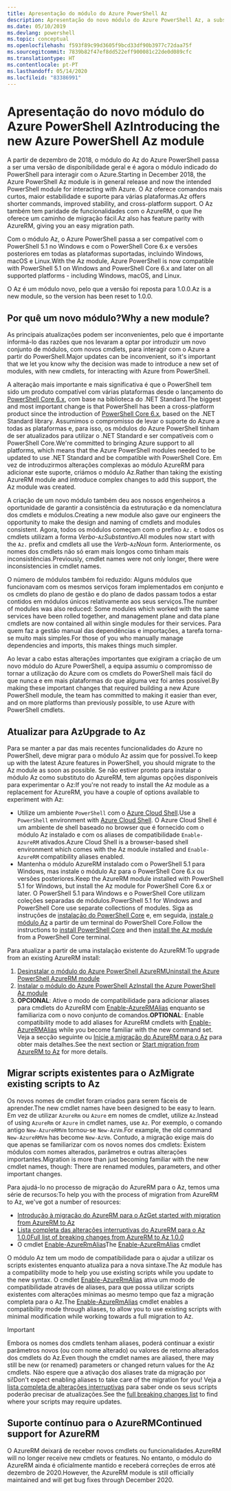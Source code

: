 ```yaml
---
title: Apresentação do módulo do Azure PowerShell Az
description: Apresentação do novo módulo do Azure PowerShell Az, a substituição do módulo AzureRM.
ms.date: 05/10/2019
ms.devlang: powershell
ms.topic: conceptual
ms.openlocfilehash: f593f89c99d3605f9bcd33df90b3977c72daa75f
ms.sourcegitcommit: 7839b82f47ef8dd522eff900081c22de0d089cfc
ms.translationtype: HT
ms.contentlocale: pt-PT
ms.lasthandoff: 05/14/2020
ms.locfileid: "83386991"
---
```

# <a name="introducing-the-new-azure-powershell-az-module"></a><span data-ttu-id="0193b-103">Apresentação do novo módulo do Azure PowerShell Az</span><span class="sxs-lookup"><span data-stu-id="0193b-103">Introducing the new Azure PowerShell Az module</span></span>

<span data-ttu-id="0193b-104">A partir de dezembro de 2018, o módulo do Az do Azure PowerShell passa a ser uma versão de disponibilidade geral e é agora o módulo indicado do PowerShell para interagir com o Azure.</span><span class="sxs-lookup"><span data-stu-id="0193b-104">Starting in December 2018, the Azure PowerShell Az module is in general release and now the intended PowerShell module for interacting with Azure.</span></span> <span data-ttu-id="0193b-105">O Az oferece comandos mais curtos, maior estabilidade e suporte para várias plataformas.</span><span class="sxs-lookup"><span data-stu-id="0193b-105">Az offers shorter commands, improved stability, and cross-platform support.</span></span> <span data-ttu-id="0193b-106">O Az também tem paridade de funcionalidades com o AzureRM, o que lhe oferece um caminho de migração fácil.</span><span class="sxs-lookup"><span data-stu-id="0193b-106">Az also has feature parity with AzureRM, giving you an easy migration path.</span></span>

<span data-ttu-id="0193b-107">Com o módulo Az, o Azure PowerShell passa a ser compatível com o PowerShell 5.1 no Windows e com o PowerShell Core 6.x e versões posteriores em todas as plataformas suportadas, incluindo Windows, macOS e Linux.</span><span class="sxs-lookup"><span data-stu-id="0193b-107">With the Az module, Azure PowerShell is now compatible with PowerShell 5.1 on Windows and PowerShell Core 6.x and later on all supported platforms - including Windows, macOS, and Linux.</span></span>

<span data-ttu-id="0193b-108">O Az é um módulo novo, pelo que a versão foi reposta para 1.0.0.</span><span class="sxs-lookup"><span data-stu-id="0193b-108">Az is a new module, so the version has been reset to 1.0.0.</span></span>

## <a name="why-a-new-module"></a><span data-ttu-id="0193b-109">Por quê um novo módulo?</span><span class="sxs-lookup"><span data-stu-id="0193b-109">Why a new module?</span></span>

<span data-ttu-id="0193b-110">As principais atualizações podem ser inconvenientes, pelo que é importante informá-lo das razões que nos levaram a optar por introduzir um novo conjunto de módulos, com novos cmdlets, para interagir com o Azure a partir do PowerShell.</span><span class="sxs-lookup"><span data-stu-id="0193b-110">Major updates can be inconvenient, so it's important that we let you know why the decision was made to introduce a new set of modules, with new cmdlets, for interacting with Azure from PowerShell.</span></span>

<span data-ttu-id="0193b-111">A alteração mais importante e mais significativa é que o PowerShell tem sido um produto compatível com várias plataformas desde o lançamento do [PowerShell Core 6.x](/powershell/scripting/overview), com base na biblioteca do .NET Standard.</span><span class="sxs-lookup"><span data-stu-id="0193b-111">The biggest and most important change is that PowerShell has been a cross-platform product since the introduction of [PowerShell Core 6.x](/powershell/scripting/overview), based on the .NET Standard library.</span></span>
<span data-ttu-id="0193b-112">Assumimos o compromisso de levar o suporte do Azure a todas as plataformas e, para isso, os módulos do Azure PowerShell tinham de ser atualizados para utilizar o .NET Standard e ser compatíveis com o PowerShell Core.</span><span class="sxs-lookup"><span data-stu-id="0193b-112">We're committed to bringing Azure support to all platforms, which means that the Azure PowerShell modules needed to be updated to use .NET Standard and be compatible with PowerShell Core.</span></span> <span data-ttu-id="0193b-113">Em vez de introduzirmos alterações complexas ao módulo AzureRM para adicionar este suporte, criámos o módulo Az.</span><span class="sxs-lookup"><span data-stu-id="0193b-113">Rather than taking the existing AzureRM module and introduce complex changes to add this support, the Az module was created.</span></span>

<span data-ttu-id="0193b-114">A criação de um novo módulo também deu aos nossos engenheiros a oportunidade de garantir a consistência da estruturação e da nomenclatura dos cmdlets e módulos.</span><span class="sxs-lookup"><span data-stu-id="0193b-114">Creating a new module also gave our engineers the opportunity to make the design and naming of cmdlets and modules consistent.</span></span> <span data-ttu-id="0193b-115">Agora, todos os módulos começam com o prefixo `Az.` e todos os cmdlets utilizam a forma _Verbo_-`Az`_Substantivo_.</span><span class="sxs-lookup"><span data-stu-id="0193b-115">All modules now start with the `Az.` prefix and cmdlets all use the _Verb_-`Az`_Noun_ form.</span></span> <span data-ttu-id="0193b-116">Anteriormente, os nomes dos cmdlets não só eram mais longos como tinham mais inconsistências.</span><span class="sxs-lookup"><span data-stu-id="0193b-116">Previously, cmdlet names were not only longer, there were inconsistencies in cmdlet names.</span></span>

<span data-ttu-id="0193b-117">O número de módulos também foi reduzido: Alguns módulos que funcionavam com os mesmos serviços foram implementados em conjunto e os cmdlets do plano de gestão e do plano de dados passam todos a estar contidos em módulos únicos relativamente aos seus serviços.</span><span class="sxs-lookup"><span data-stu-id="0193b-117">The number of modules was also reduced: Some modules which worked with the same services have been rolled together, and management plane and data plane cmdlets are now contained all within single modules for their services.</span></span> <span data-ttu-id="0193b-118">Para quem faz a gestão manual das dependências e importações, a tarefa torna-se muito mais simples.</span><span class="sxs-lookup"><span data-stu-id="0193b-118">For those of you who manually manage dependencies and imports, this makes things much simpler.</span></span>

<span data-ttu-id="0193b-119">Ao levar a cabo estas alterações importantes que exigiram a criação de um novo módulo do Azure PowerShell, a equipa assumiu o compromisso de tornar a utilização do Azure com os cmdlets do PowerShell mais fácil do que nunca e em mais plataformas do que alguma vez foi antes possível.</span><span class="sxs-lookup"><span data-stu-id="0193b-119">By making these important changes that required building a new Azure PowerShell module, the team has committed to making it easier than ever, and on more platforms than previously possible, to use Azure with PowerShell cmdlets.</span></span>

## <a name="upgrade-to-az"></a><span data-ttu-id="0193b-120">Atualizar para Az</span><span class="sxs-lookup"><span data-stu-id="0193b-120">Upgrade to Az</span></span>

<span data-ttu-id="0193b-121">Para se manter a par das mais recentes funcionalidades do Azure no PowerShell, deve migrar para o módulo Az assim que for possível.</span><span class="sxs-lookup"><span data-stu-id="0193b-121">To keep up with the latest Azure features in PowerShell, you should migrate to the Az module as soon as possible.</span></span> <span data-ttu-id="0193b-122">Se não estiver pronto para instalar o módulo Az como substituto do AzureRM, tem algumas opções disponíveis para experimentar o Az:</span><span class="sxs-lookup"><span data-stu-id="0193b-122">If you're not ready to install the Az module as a replacement for AzureRM, you have a couple of options available to experiment with Az:</span></span>

* <span data-ttu-id="0193b-123">Utilize um ambiente `PowerShell` com o [Azure Cloud Shell](https://docs.microsoft.com/azure/cloud-shell/overview).</span><span class="sxs-lookup"><span data-stu-id="0193b-123">Use a `PowerShell` environment with [Azure Cloud Shell](https://docs.microsoft.com/azure/cloud-shell/overview).</span></span>
  <span data-ttu-id="0193b-124">O Azure Cloud Shell é um ambiente de shell baseado no browser que é fornecido com o módulo Az instalado e com os aliases de compatibilidade `Enable-AzureRM` ativados.</span><span class="sxs-lookup"><span data-stu-id="0193b-124">Azure Cloud Shell is a browser-based shell environment which comes with the Az module installed and `Enable-AzureRM` compatibility aliases enabled.</span></span>
* <span data-ttu-id="0193b-125">Mantenha o módulo AzureRM instalado com o PowerShell 5.1 para Windows, mas instale o módulo Az para o PowerShell Core 6.x ou versões posteriores.</span><span class="sxs-lookup"><span data-stu-id="0193b-125">Keep the AzureRM module installed with PowerShell 5.1 for Windows, but install the Az module for PowerShell Core 6.x or later.</span></span> <span data-ttu-id="0193b-126">O PowerShell 5.1 para Windows e o PowerShell Core utilizam coleções separadas de módulos.</span><span class="sxs-lookup"><span data-stu-id="0193b-126">PowerShell 5.1 for Windows and PowerShell Core use separate collections of modules.</span></span> <span data-ttu-id="0193b-127">Siga as instruções de [instalação do PowerShell Core](/powershell/scripting/install/installing-powershell-core-on-windows) e, em seguida, [instale o módulo Az](install-az-ps.md) a partir de um terminal do PowerShell Core.</span><span class="sxs-lookup"><span data-stu-id="0193b-127">Follow the instructions to [install PowerShell Core](/powershell/scripting/install/installing-powershell-core-on-windows) and then [install the Az module](install-az-ps.md) from a PowerShell Core terminal.</span></span>

<span data-ttu-id="0193b-128">Para atualizar a partir de uma instalação existente do AzureRM:</span><span class="sxs-lookup"><span data-stu-id="0193b-128">To upgrade from an existing AzureRM install:</span></span>

1. [<span data-ttu-id="0193b-129">Desinstalar o módulo do Azure PowerShell AzureRM</span><span class="sxs-lookup"><span data-stu-id="0193b-129">Uninstall the Azure PowerShell AzureRM module</span></span>](/powershell/azure/uninstall-az-ps#uninstall-the-azurerm-module)
2. [<span data-ttu-id="0193b-130">Instalar o módulo do Azure PowerShell Az</span><span class="sxs-lookup"><span data-stu-id="0193b-130">Install the Azure PowerShell Az module</span></span>](install-az-ps.md)
3. <span data-ttu-id="0193b-131">__OPCIONAL__: Ative o modo de compatibilidade para adicionar aliases para cmdlets do AzureRM com [Enable-AzureRMAlias](/powershell/module/az.accounts/enable-azurermalias) enquanto se familiariza com o novo conjunto de comandos.</span><span class="sxs-lookup"><span data-stu-id="0193b-131">__OPTIONAL__: Enable compatibility mode to add aliases for AzureRM cmdlets with [Enable-AzureRMAlias](/powershell/module/az.accounts/enable-azurermalias) while you become familiar with the new command set.</span></span> <span data-ttu-id="0193b-132">Veja a secção seguinte ou [Inicie a migração do AzureRM para o Az](migrate-from-azurerm-to-az.md) para obter mais detalhes.</span><span class="sxs-lookup"><span data-stu-id="0193b-132">See the next section or [Start migration from AzureRM to Az](migrate-from-azurerm-to-az.md) for more details.</span></span>

## <a name="migrate-existing-scripts-to-az"></a><span data-ttu-id="0193b-133">Migrar scripts existentes para o Az</span><span class="sxs-lookup"><span data-stu-id="0193b-133">Migrate existing scripts to Az</span></span>

<span data-ttu-id="0193b-134">Os novos nomes de cmdlet foram criados para serem fáceis de aprender.</span><span class="sxs-lookup"><span data-stu-id="0193b-134">The new cmdlet names have been designed to be easy to learn.</span></span> <span data-ttu-id="0193b-135">Em vez de utilizar `AzureRm` ou `Azure` em nomes de cmdlet, utilize `Az`.</span><span class="sxs-lookup"><span data-stu-id="0193b-135">Instead of using `AzureRm` or `Azure` in cmdlet names, use `Az`.</span></span> <span data-ttu-id="0193b-136">Por exemplo, o comando antigo `New-AzureRMVm` tornou-se `New-AzVm`.</span><span class="sxs-lookup"><span data-stu-id="0193b-136">For example, the old command `New-AzureRMVm` has become `New-AzVm`.</span></span>
<span data-ttu-id="0193b-137">Contudo, a migração exige mais do que apenas se familiarizar com os novos nomes dos cmdlets: Existem módulos com nomes alterados, parâmetros e outras alterações importantes.</span><span class="sxs-lookup"><span data-stu-id="0193b-137">Migration is more than just becoming familiar with the new cmdlet names, though: There are renamed modules, parameters, and other important changes.</span></span>

<span data-ttu-id="0193b-138">Para ajudá-lo no processo de migração do AzureRM para o Az, temos uma série de recursos:</span><span class="sxs-lookup"><span data-stu-id="0193b-138">To help you with the process of migration from AzureRM to Az, we've got a number of resources:</span></span>

* [<span data-ttu-id="0193b-139">Introdução à migração do AzureRM para o Az</span><span class="sxs-lookup"><span data-stu-id="0193b-139">Get started with migration from AzureRM to Az</span></span>](migrate-from-azurerm-to-az.md)
* [<span data-ttu-id="0193b-140">Lista completa das alterações interruptivas do AzureRM para o Az 1.0.0</span><span class="sxs-lookup"><span data-stu-id="0193b-140">Full list of breaking changes from AzureRM to Az 1.0.0</span></span>](migrate-az-1.0.0.md)
* <span data-ttu-id="0193b-141">O cmdlet [Enable-AzureRmAlias](/powershell/module/az.accounts/enable-azurermalias)</span><span class="sxs-lookup"><span data-stu-id="0193b-141">The [Enable-AzureRmAlias](/powershell/module/az.accounts/enable-azurermalias) cmdlet</span></span>

<span data-ttu-id="0193b-142">O módulo Az tem um modo de compatibilidade para o ajudar a utilizar os scripts existentes enquanto atualiza para a nova sintaxe.</span><span class="sxs-lookup"><span data-stu-id="0193b-142">The Az module has a compatibility mode to help you use existing scripts while you update to the new syntax.</span></span> <span data-ttu-id="0193b-143">O cmdlet [Enable-AzureRmAlias](/powershell/module/az.accounts/enable-azurermalias) ativa um modo de compatibilidade através de aliases, para que possa utilizar scripts existentes com alterações mínimas ao mesmo tempo que faz a migração completa para o Az.</span><span class="sxs-lookup"><span data-stu-id="0193b-143">The [Enable-AzureRmAlias](/powershell/module/az.accounts/enable-azurermalias) cmdlet enables a compatibility mode through aliases, to allow you to use existing scripts with minimal modification while working towards a full migration to Az.</span></span>

> [!IMPORTANT]
> <span data-ttu-id="0193b-144">Embora os nomes dos cmdlets tenham aliases, poderá continuar a existir parâmetros novos (ou com nome alterado) ou valores de retorno alterados dos cmdlets do Az.</span><span class="sxs-lookup"><span data-stu-id="0193b-144">Even though the cmdlet names are aliased, there may still be new (or renamed) parameters or changed return values for the Az cmdlets.</span></span> <span data-ttu-id="0193b-145">Não espere que a ativação dos aliases trate da migração por si!</span><span class="sxs-lookup"><span data-stu-id="0193b-145">Don't expect enabling aliases to take care of the migration for you!</span></span> <span data-ttu-id="0193b-146">Veja a [lista completa de alterações interruptivas](migrate-az-1.0.0.md) para saber onde os seus scripts poderão precisar de atualizações.</span><span class="sxs-lookup"><span data-stu-id="0193b-146">See the [full breaking changes list](migrate-az-1.0.0.md) to find where your scripts may require updates.</span></span>

## <a name="continued-support-for-azurerm"></a><span data-ttu-id="0193b-147">Suporte contínuo para o AzureRM</span><span class="sxs-lookup"><span data-stu-id="0193b-147">Continued support for AzureRM</span></span>

<span data-ttu-id="0193b-148">O AzureRM deixará de receber novos cmdlets ou funcionalidades.</span><span class="sxs-lookup"><span data-stu-id="0193b-148">AzureRM will no longer receive new cmdlets or features.</span></span> <span data-ttu-id="0193b-149">No entanto, o módulo do AzureRM ainda é oficialmente mantido e receberá correções de erros até dezembro de 2020.</span><span class="sxs-lookup"><span data-stu-id="0193b-149">However, the AzureRM module is still officially maintained and will get bug fixes through December 2020.</span></span>
